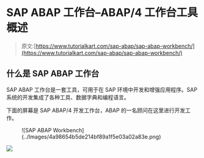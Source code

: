 # SAP ABAP 工作台–ABAP/4 工作台工具概述

> 原文:[https://www.tutorialkart.com/sap-abap/sap-abap-workbench/](https://www.tutorialkart.com/sap-abap/sap-abap-workbench/)

## 什么是 SAP ABAP 工作台

SAP ABAP 工作台是一套工具，可用于在 SAP 环境中开发和增强应用程序。SAP 系统的开发集成了各种工具、数据字典和编程语言。

下面的屏幕是 SAP ABAP/4 开发工作台，ABAP 的一名顾问在这里进行开发工作。

<figure class="aligncenter">![SAP ABAP Workbench](../Images/4a98654b5de214bf89a1f5e03a02a83e.png)</figure>

[![](../Images/925da31b32d6bc3827932f6c8afb11bb.png)](https://www.tutorialkart.com/)